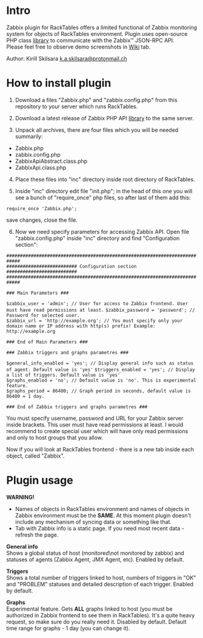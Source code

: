 # Intro
Zabbix plugin for RackTables offers a limited functional of Zabbix monitoring system for objects of RackTables environment.
Plugin uses open-source PHP class [library](https://github.com/confirm/PhpZabbixApi) to communicate with the Zabbix™ JSON-RPC API.  
Please feel free to observe demo screenshots in [Wiki](https://github.com/skilsara/zabbix-plugin-for-racktables/wiki) tab.

Author: Kirill Skilsara k.a.skilsara@protonmail.ch

# How to install plugin
1) Download a files "Zabbix.php" and "zabbix.config.php" from this repository to your server which runs RackTables.

2) Download a latest release of Zabbix PHP API [library](https://github.com/confirm/PhpZabbixApi/releases/latest) to the same server.

3) Unpack all archives, there are four files which you will be needed summarily:
- Zabbix.php
- zabbix.config.php
- ZabbixApiAbstract.class.php
- ZabbixApi.class.php

4) Place these files into "inc" directory inside root directory of RackTables.

5) Inside "inc" directory edit file "init.php"; in the head of this one you will see a bunch of "require_once" php files, so after last of them add this:

`require_once 'Zabbix.php';`

save changes, close the file.

6) Now we need specify parameters for accessing Zabbix API. Open file "zabbix.config.php" inside "inc" directory and find "Configuration section":

`###########################################################################`                        
`########################## Configuration section ##########################`                            
`###########################################################################`                            

`### Main Parameters ###`

`$zabbix_user = 'admin'; // User for access to Zabbix frontend. User must have read permissions at least.`
`$zabbix_password = 'password'; // Password for selected user.`                                                
`$zabbix_url = 'http://example.org'; // You must specify only your domain name or IP address with http(s) prefix! Example: http://example.org`

`### End of Main Parameters ###`

`### Zabbix triggers and graphs parametres ###`

`$general_info_enabled = 'yes'; // Display general info such as status of agent. Default value is 'yes'`
`$triggers_enabled = 'yes'; // Display a list of triggers. Default value is 'yes'`                             
`$graphs_enabled = 'no'; // Default value is 'no'. This is experimental feature.`                                    
`$graphs_period = 86400; // Graph period in seconds, default value is 86400 = 1 day.`

`### End of Zabbix triggers and graphs parametres ###`

You must specify username, password and URL for your Zabbix server inside brackets. This user must have read permissions at least. I would recommend to create special user which will have only read permissions and only to host groups that you allow.

Now if you will look at RackTables frontend - there is a new tab inside each object, called "Zabbix".

# Plugin usage
**WARNING!**

- Names of objects in RackTables environment and names of objects in Zabbix environment must be the **SAME**. At this moment plugin doesn't include any mechanism of syncing data or something like that.
- Tab with Zabbix info is a static page. If you need most recent data - refresh the page.

**General info**                                                                                                                                                                                                                      
Shows a global status of host (monitored\not monitored by zabbix) and statuses of agents (Zabbix Agent, JMX Agent, etc). Enabled by default.       

**Triggers**                                                                                                                      
Shows a total number of triggers linked to host, numbers of triggers in "OK" and "PROBLEM" statuses and detailed description of each trigger. Enabled by default.        

**Graphs**                                                                                                                      
Experimental feature. Gets **ALL** graphs linked to host (you must be authorized in Zabbix frontend to see them in RackTables). It's a quite heavy request, so make sure do you really need it. Disabled by default. Default time range for graphs - 1 day (you can change it).
